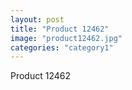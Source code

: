 ```yaml
---
layout: post
title: "Product 12462"
image: "product12462.jpg"
categories: "category1"
---
```

Product 12462
